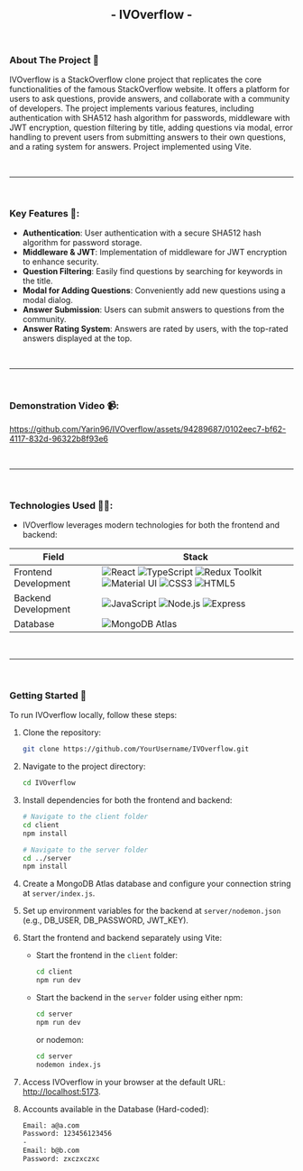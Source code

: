 <!-- PROJECT LOGO -->
<div align="center">
    <h2>- IVOverflow -</h2>
</div>
<br />

<!-- ABOUT THE PROJECT -->

### About The Project 🚀

IVOverflow is a StackOverflow clone project that replicates the core functionalities of the famous StackOverflow website. It offers a platform for users to ask questions, provide answers, and collaborate with a community of developers. The project implements various features, including authentication with SHA512 hash algorithm for passwords, middleware with JWT encryption, question filtering by title, adding questions via modal, error handling to prevent users from submitting answers to their own questions, and a rating system for answers. Project implemented using Vite.

<br />

---

<br />

### Key Features 🔑:

- **Authentication**: User authentication with a secure SHA512 hash algorithm for password storage.
- **Middleware & JWT**: Implementation of middleware for JWT encryption to enhance security.
- **Question Filtering**: Easily find questions by searching for keywords in the title.
- **Modal for Adding Questions**: Conveniently add new questions using a modal dialog.
- **Answer Submission**: Users can submit answers to questions from the community.
- **Answer Rating System**: Answers are rated by users, with the top-rated answers displayed at the top.

<br />

---

<br />

### Demonstration Video 📹:
    

https://github.com/Yarin96/IVOverflow/assets/94289687/0102eec7-bf62-4117-832d-96322b8f93e6


<br />

---

<br />

### Technologies Used 👨‍💻:

- IVOverflow leverages modern technologies for both the frontend and backend:

| Field                | Stack                                                                                                                                                                                                                                                                                                                                                                                                                                                                                                                                                                                                                                                                                                                                                                                                                    |
| -------------------- | ------------------------------------------------------------------------------------------------------------------------------------------------------------------------------------------------------------------------------------------------------------------------------------------------------------------------------------------------------------------------------------------------------------------------------------------------------------------------------------------------------------------------------------------------------------------------------------------------------------------------------------------------------------------------------------------------------------------------------------------------------------------------------------------------------------------------ |
| Frontend Development | ![React](https://img.shields.io/badge/React-61DAFB?logo=React&logoColor=white&style=for-the-badge) ![TypeScript](https://img.shields.io/badge/typescript-%23007ACC.svg?style=for-the-badge&logo=typescript&logoColor=white) ![Redux Toolkit](https://img.shields.io/badge/Redux_Toolkit-%23804040.svg?style=for-the-badge&logo=Redux&logoColor=white) ![Material UI](https://img.shields.io/badge/Material_UI-%230081CB.svg?style=for-the-badge&logo=mui&logoColor=white) ![CSS3](https://img.shields.io/badge/css3-%231572B6.svg?style=for-the-badge&logo=css3&logoColor=white) ![HTML5](https://img.shields.io/badge/html5-%23E34F26.svg?style=for-the-badge&logo=html5&logoColor=white)                                                                                                                                                                                                                                                                         |
| Backend Development  | ![JavaScript](https://img.shields.io/badge/javascript-%23323330.svg?style=for-the-badge&logo=javascript&logoColor=%23F7DF1E) ![Node.js](https://img.shields.io/badge/Node.js-339933?logo=Node.js&logoColor=white&style=for-the-badge) ![Express](https://img.shields.io/badge/Express-000000?logo=Express&logoColor=white&style=for-the-badge)                                                                                                                                                                                                                                                                                                                                                                                                                                                                                                                                                                                             |
| Database             | ![MongoDB Atlas](https://img.shields.io/badge/MongoDB_Atlas-47A248?logo=MongoDB&logoColor=white&style=for-the-badge)                                                                                                                                                                                                                                                                                                                                                                                                                                                                                                                                                                                                                                                                                                                 |

<br />

---

<br />

### Getting Started 🚀

To run IVOverflow locally, follow these steps:

1. Clone the repository:
   ```sh
   git clone https://github.com/YourUsername/IVOverflow.git
   ```

2. Navigate to the project directory:
   ```sh
   cd IVOverflow
   ```

3. Install dependencies for both the frontend and backend:
   ```sh
   # Navigate to the client folder
   cd client
   npm install
   ```

   ```sh
   # Navigate to the server folder
   cd ../server
   npm install
   ```

4. Create a MongoDB Atlas database and configure your connection string at `server/index.js`.

5. Set up environment variables for the backend at `server/nodemon.json` (e.g., DB_USER, DB_PASSWORD, JWT_KEY).

6. Start the frontend and backend separately using Vite:

   - Start the frontend in the `client` folder:
     ```sh
     cd client
     npm run dev
     ```

   - Start the backend in the `server` folder using either npm:
     ```sh
     cd server
     npm run dev
     ```

     or nodemon:
     ```sh
     cd server
     nodemon index.js
     ```

7. Access IVOverflow in your browser at the default URL: [http://localhost:5173](http://localhost:5173).

8. Accounts available in the Database (Hard-coded):
   ```sh
   Email: a@a.com
   Password: 123456123456
   -
   Email: b@b.com
   Password: zxczxczxc
   ```
   

